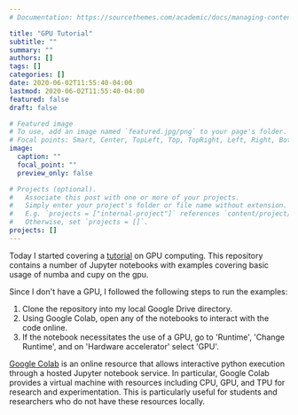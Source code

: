 ```yaml
---
# Documentation: https://sourcethemes.com/academic/docs/managing-content/

title: "GPU Tutorial"
subtitle: ""
summary: ""
authors: []
tags: []
categories: []
date: 2020-06-02T11:55:40-04:00
lastmod: 2020-06-02T11:55:40-04:00
featured: false
draft: false

# Featured image
# To use, add an image named `featured.jpg/png` to your page's folder.
# Focal points: Smart, Center, TopLeft, Top, TopRight, Left, Right, BottomLeft, Bottom, BottomRight.
image:
  caption: ""
  focal_point: ""
  preview_only: false

# Projects (optional).
#   Associate this post with one or more of your projects.
#   Simply enter your project's folder or file name without extension.
#   E.g. `projects = ["internal-project"]` references `content/project/deep-learning/index.md`.
#   Otherwise, set `projects = []`.
projects: []
---
```


Today I started covering a [tutorial](https://github.com/ContinuumIO/pydata-amsterdam2019-numba) on GPU computing. This repository contains a number of Jupyter notebooks with examples covering basic usage of numba and cupy on the gpu.

Since I don't have a GPU, I followed the following steps to run the examples:

1. Clone the repository into my local Google Drive directory.
2. Using Google Colab, open any of the notebooks to interact with the code online.
3. If the notebook necessitates the use of a GPU, go to 'Runtime', 'Change Runtime', and on 'Hardware accelerator' select 'GPU'.

[Google Colab](https://colab.research.google.com/) is an online resource that allows interactive python execution through a hosted Jupyter notebook service. In particular, Google Colab provides a virtual machine with resources including CPU, GPU, and TPU for research and experimentation. This is particularly useful for students and researchers who do not have these resources locally.
